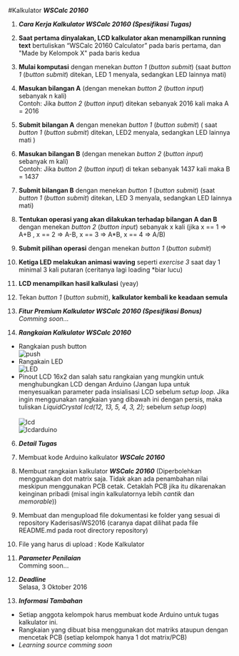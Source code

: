
#Kalkulator ***WSCalc 20160***

1. ***Cara Kerja Kalkulator WSCalc 20160 (Spesifikasi Tugas)***
  1.	**Saat pertama dinyalakan, LCD kalkulator akan menampilkan running text** bertuliskan “WSCalc 20160 Calculator” pada baris pertama, dan "Made by Kelompok X" pada baris kedua
  2.	**Mulai komputasi** dengan menekan *button 1* (*button submit*) (saat *button 1* (*button submit*) ditekan, LED 1 menyala, sedangkan LED lainnya mati)
  3.	**Masukan bilangan A** (dengan menekan *button 2* (*button input*) sebanyak n kali) </br  >
  Contoh: Jika *button 2* (*button input*) ditekan sebanyak 2016 kali maka A = 2016
  4.	**Submit bilangan A** dengan menekan *button 1* (*button submit*) ( saat *button 1* (*button submit*) ditekan, LED2 menyala, sedangkan LED lainnya mati )
  5.	**Masukan bilangan B** (dengan menekan *button 2* (*button input*) sebanyak m kali) </br  >
  Contoh: Jika *button 2* (*button input*) di tekan sebanyak 1437 kali maka B = 1437
  6.	**Submit bilangan B** dengan menekan *button 1* (*button submit*) (saat *button 1* (*button submit*) ditekan, LED 3 menyala, sedangkan LED lainnya mati)
  7.	**Tentukan operasi yang akan dilakukan terhadap bilangan A dan B** dengan menekan *button 2* (*button input*) sebanyak x kali
  (jika x == 1 => A+B , x == 2 => A-B, x == 3 => A*B, x == 4 => A/B)
  8.	**Submit pilihan operasi** dengan menekan *button 1* (*button submit*)
  9.	**Ketiga LED melakukan animasi waving** seperti *exercise 3* saat day 1 minimal 3 kali putaran (ceritanya lagi loading *biar lucu)
  10.	**LCD menampilkan hasil kalkulasi** (yeay)
  11. Tekan *button 1* (*button submit*), **kalkulator kembali ke keadaan semula**

2. ***Fitur Premium Kalkulator WSCalc 20160 (Spesifikasi Bonus)***</br  >
*Comming soon...*
  
3. ***Rangkaian Kalkulator WSCalc 20160***</br  >
  * Rangkaian push button</br  >
  ![push](https://github.com/WorkshopHMEITB/KaderisasiWS2016/blob/master/assets/images/push.PNG)
  * Rangakain LED </br  >
  ![LED](https://github.com/WorkshopHMEITB/KaderisasiWS2016/blob/master/assets/images/LED.PNG)
  * Pinout LCD 16x2 dan salah satu rangkaian yang mungkin untuk menghubungkan LCD dengan Arduino (Jangan lupa untuk menyesuaikan parameter pada insialisasi LCD sebelum *setup loop*. Jika ingin menggunakan rangkaian yang dibawah ini dengan persis, maka tuliskan *LiquidCrystal lcd(12, 13, 5, 4, 3, 2);* sebelum *setup loop*)</br  ></br  >
  ![lcd](https://github.com/WorkshopHMEITB/KaderisasiWS2016/blob/master/assets/images/lcd.png)</br  >
  ![lcdarduino](https://github.com/WorkshopHMEITB/KaderisasiWS2016/blob/master/assets/images/lcdarduino.jpg)

6. ***Detail Tugas***
  1.	Membuat kode Arduino kalkulator ***WSCalc 20160***
  2.	Membuat rangkaian kalkulator ***WSCalc 20160*** (Diperbolehkan menggunakan dot matrix saja. Tidak akan ada penambahan
  nilai meskipun menggunakan PCB cetak. Cetaklah PCB jika itu dikarenakan keinginan pribadi (misal ingin kalkulatornya lebih *cantik* dan *memorable*))
  5.	Membuat dan mengupload file dokumentasi ke folder yang sesuai di repository KaderisasiWS2016 (caranya dapat dilihat pada file README.md pada root directory repository)
  6.	File yang harus di upload : Kode Kalkulator
  
7. ***Parameter Penilaian*** </br  >
Comming soon...

8. ***Deadline*** </br>
Selasa, 3 Oktober 2016

9. ***Informasi Tambahan***
  * Setiap anggota kelompok harus membuat kode Arduino untuk tugas kalkulator ini.
  * Rangkaian yang dibuat bisa menggunakan dot matriks ataupun dengan mencetak PCB (setiap kelompok hanya 1 dot matrix/PCB)
  * *Learning source comming soon*
